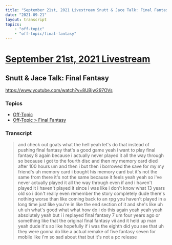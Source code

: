 ```yaml
---
title: "September 21st, 2021 Livestream Snutt & Jace Talk: Final Fantasy"
date: "2021-09-21"
layout: transcript
topics:
    - "off-topic"
    - "off-topic/final-fantasy"
---
```

# [September 21st, 2021 Livestream](../2021-09-21.md)
## Snutt & Jace Talk: Final Fantasy
https://www.youtube.com/watch?v=8UBjw297OVs

### Topics
* [Off-Topic](../topics/off-topic.md)
* [Off-Topic > Final Fantasy](../topics/off-topic/final-fantasy.md)

### Transcript

> and check out goats what the hell yeah let's do that instead of pushing final fantasy that's a good game yeah i want to play final fantasy 8 again because i actually never played it all the way through so because i got to the fourth disc and then my memory card died after 100 hours um and then i but then i borrowed the save for my my friend's uh memory card i bought his memory card but it's not the same from there it's not the same because it feels yeah yeah so i've never actually played it all the way through even if and i haven't played it i haven't played it since i was like i don't know what 13 years old so i don't really even remember the story completely dude there's nothing worse than like coming back to an rpg you haven't played in a long time just like you're in like the end section of it and she's like uh uh uh what's good what what how do i do this again yeah yeah yeah absolutely yeah but i i replayed final fantasy 7 um four years ago or something like that the original final fantasy vii and it held up man yeah dude it's so like hopefully if i was the eighth did you see that uh they were gonna do like a actual remake of five fantasy seven for mobile like i'm so sad about that but it's not a pc release
